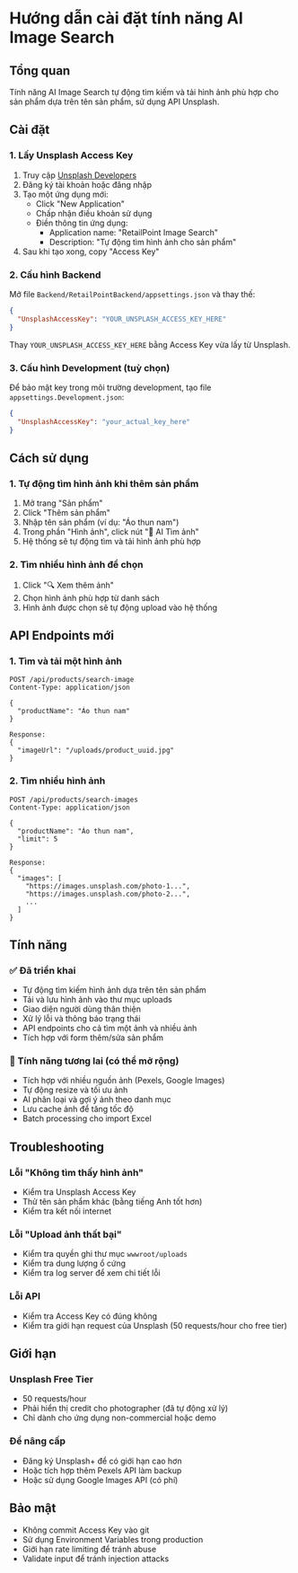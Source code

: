 # Hướng dẫn cài đặt tính năng AI Image Search

## Tổng quan
Tính năng AI Image Search tự động tìm kiếm và tải hình ảnh phù hợp cho sản phẩm dựa trên tên sản phẩm, sử dụng API Unsplash.

## Cài đặt

### 1. Lấy Unsplash Access Key

1. Truy cập [Unsplash Developers](https://unsplash.com/developers)
2. Đăng ký tài khoản hoặc đăng nhập
3. Tạo một ứng dụng mới:
   - Click "New Application"
   - Chấp nhận điều khoản sử dụng
   - Điền thông tin ứng dụng:
     - Application name: "RetailPoint Image Search"
     - Description: "Tự động tìm hình ảnh cho sản phẩm"
4. Sau khi tạo xong, copy "Access Key"

### 2. Cấu hình Backend

Mở file `Backend/RetailPointBackend/appsettings.json` và thay thế:
```json
{
  "UnsplashAccessKey": "YOUR_UNSPLASH_ACCESS_KEY_HERE"
}
```

Thay `YOUR_UNSPLASH_ACCESS_KEY_HERE` bằng Access Key vừa lấy từ Unsplash.

### 3. Cấu hình Development (tuỳ chọn)

Để bảo mật key trong môi trường development, tạo file `appsettings.Development.json`:
```json
{
  "UnsplashAccessKey": "your_actual_key_here"
}
```

## Cách sử dụng

### 1. Tự động tìm hình ảnh khi thêm sản phẩm

1. Mở trang "Sản phẩm"
2. Click "Thêm sản phẩm"
3. Nhập tên sản phẩm (ví dụ: "Áo thun nam")
4. Trong phần "Hình ảnh", click nút "🤖 AI Tìm ảnh"
5. Hệ thống sẽ tự động tìm và tải hình ảnh phù hợp

### 2. Tìm nhiều hình ảnh để chọn

1. Click "🔍 Xem thêm ảnh"
2. Chọn hình ảnh phù hợp từ danh sách
3. Hình ảnh được chọn sẽ tự động upload vào hệ thống

## API Endpoints mới

### 1. Tìm và tải một hình ảnh
```
POST /api/products/search-image
Content-Type: application/json

{
  "productName": "Áo thun nam"
}

Response:
{
  "imageUrl": "/uploads/product_uuid.jpg"
}
```

### 2. Tìm nhiều hình ảnh
```
POST /api/products/search-images
Content-Type: application/json

{
  "productName": "Áo thun nam",
  "limit": 5
}

Response:
{
  "images": [
    "https://images.unsplash.com/photo-1...",
    "https://images.unsplash.com/photo-2...",
    ...
  ]
}
```

## Tính năng

### ✅ Đã triển khai
- Tự động tìm kiếm hình ảnh dựa trên tên sản phẩm
- Tải và lưu hình ảnh vào thư mục uploads
- Giao diện người dùng thân thiện
- Xử lý lỗi và thông báo trạng thái
- API endpoints cho cả tìm một ảnh và nhiều ảnh
- Tích hợp với form thêm/sửa sản phẩm

### 🚀 Tính năng tương lai (có thể mở rộng)
- Tích hợp với nhiều nguồn ảnh (Pexels, Google Images)
- Tự động resize và tối ưu ảnh
- AI phân loại và gợi ý ảnh theo danh mục
- Lưu cache ảnh để tăng tốc độ
- Batch processing cho import Excel

## Troubleshooting

### Lỗi "Không tìm thấy hình ảnh"
- Kiểm tra Unsplash Access Key
- Thử tên sản phẩm khác (bằng tiếng Anh tốt hơn)
- Kiểm tra kết nối internet

### Lỗi "Upload ảnh thất bại"
- Kiểm tra quyền ghi thư mục `wwwroot/uploads`
- Kiểm tra dung lượng ổ cứng
- Kiểm tra log server để xem chi tiết lỗi

### Lỗi API
- Kiểm tra Access Key có đúng không
- Kiểm tra giới hạn request của Unsplash (50 requests/hour cho free tier)

## Giới hạn

### Unsplash Free Tier
- 50 requests/hour
- Phải hiển thị credit cho photographer (đã tự động xử lý)
- Chỉ dành cho ứng dụng non-commercial hoặc demo

### Để nâng cấp
- Đăng ký Unsplash+ để có giới hạn cao hơn
- Hoặc tích hợp thêm Pexels API làm backup
- Hoặc sử dụng Google Images API (có phí)

## Bảo mật

- Không commit Access Key vào git
- Sử dụng Environment Variables trong production
- Giới hạn rate limiting để tránh abuse
- Validate input để tránh injection attacks